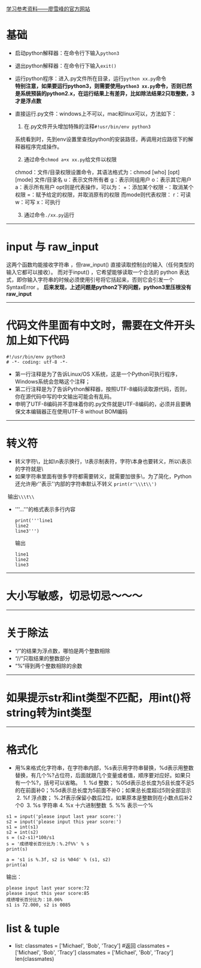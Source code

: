 [学习参考资料——廖雪峰的官方网站](https://www.liaoxuefeng.com/wiki/0014316089557264a6b348958f449949df42a6d3a2e542c000)

# 基础

- 启动python解释器：在命令行下输入`python3`
- 退出python解释器：在命令行下输入`exit()`

- 运行python程序：进入.py文件所在目录，运行`python xx.py`命令  
  **特别注意，如果要运行python3，则需要使用`python3 xx.py`命令，否则已然是系统预装的python2.x，在运行结果上有差异，比如除法结果2只取整数，3才是浮点数**

- 直接运行.py文件：windows上不可以，mac和linux可以，方法如下：
  1. 在.py文件开头增加特殊的注释`#!usr/bin/env python3` 
  
  系统看到时，先到env设置里查找python的安装路径，再调用对应路径下的解释器程序完成操作。
  
  2. 通过命令`chmod a+x xx.py`给文件以权限
  
  chmod：文件/目录权限设置命令，其语法格式为：chmod [who] [opt] [mode] 文件/目录名 
  u：表示文件所有者 
  g：表示同组用户 
  o：表示其它用户 
  a：表示所有用户 
  opt则是代表操作，可以为： 
  +：添加某个权限 
  -：取消某个权限 
  =：赋予给定的权限，并取消原有的权限 
  而mode则代表权限： 
  r：可读 
  w：可写 
  x：可执行 
  
  3. 通过命令`./xx.py`运行
  
----

# input 与 raw_input
这两个函数均能接收字符串 ，但raw_input() 直接读取控制台的输入（任何类型的输入它都可以接收）。
而对于input() ，它希望能够读取一个合法的 python 表达式，即你输入字符串的时候必须使用引号将它括起来，否则它会引发一个 SyntaxError 。
**后来发现，上述问题是python2下的问题，python3里压根没有raw_input**

----

# 代码文件里面有中文时，需要在文件开头加上如下代码
```
#!/usr/bin/env python3   
# -*- coding: utf-8 -*-
```
- 第一行注释是为了告诉Linux/OS X系统，这是一个Python可执行程序，Windows系统会忽略这个注释；
- 第二行注释是为了告诉Python解释器，按照UTF-8编码读取源代码，否则，你在源代码中写的中文输出可能会有乱码。
- 申明了UTF-8编码并不意味着你的.py文件就是UTF-8编码的，必须并且要确保文本编辑器正在使用UTF-8 without BOM编码

----

# 转义符
- 转义字符\，比如\n表示换行，\t表示制表符，字符\本身也要转义，所以\\表示的字符就是\
- 如果字符串里面有很多字符都需要转义，就需要加很多\，为了简化，Python还允许用r''表示''内部的字符串默认不转义
  `print(r'\\\t\\')`
  
  输出`\\\t\\`
- '''...'''的格式表示多行内容
  ```
  print('''line1
  line2
  line3''')
  ```
  
    输出
    ```
    line1
    line2
    line3
    ```

----


# 大小写敏感，切忌切忌～～～

----

# 关于除法

- “/”的结果为浮点数，哪怕是两个整数相除
- “//”只取结果的整数部分
- “%”得到两个整数相除的余数

----

# 如果提示str和int类型不匹配，用int()将string转为int类型

----

# 格式化
- 用%来格式化字符串，在字符串内部，%s表示用字符串替换，%d表示用整数替换，有几个%?占位符，后面就跟几个变量或者值，顺序要对应好。如果只有一个%?，括号可以省略。
  1. %d	整数；  %05d表示总长度为5且长度不足5的在前面补0；%5d表示总长度为5前面不补0；如果总长度超过5则全部显示
  2. %f	浮点数； %.2f表示保留小数后2位，如果原本是整数则在小数点后补2个0
  3. %s	字符串
  4. %x	十六进制整数
  5. %% 表示一个%
```
s1 = input('please input last year score:')
s2 = input('please input this year score:')
s1 = int(s1)
s2 = int(s2)
s = (s2-s1)*100/s1
s = '成绩增长百分比为：%.2f%%' % s
print(s)

a = 's1 is %.3f, s2 is %04d' % (s1, s2)
print(a)
```
输出：
```
please input last year score:72
please input this year score:85
成绩增长百分比为：18.06%
s1 is 72.000, s2 is 0085
```

# list & tuple
- list: 
classmates = ['Michael', 'Bob', 'Tracy']
#返回
classmates = ['Michael', 'Bob', 'Tracy']
classmates = ['Michael', 'Bob', 'Tracy']
len(classmates)  








